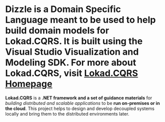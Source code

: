 # Dizzle is a Domain Specific Language meant to be used to help build domain models for Lokad.CQRS.   It is built using the Visual Studio Visualization and Modeling SDK.  For more about Lokad.CQRS, visit [Lokad.CQRS Homepage](http://lokad.github.com/lokad-cqrs/)

**Lokad.CQRS** is a **.NET framework and a set of guidance materials** for _building distributed and scalable applications_ to be **run on-premises or in the cloud**. This project helps to design and develop decoupled systems locally and bring them to the distributed environments later.